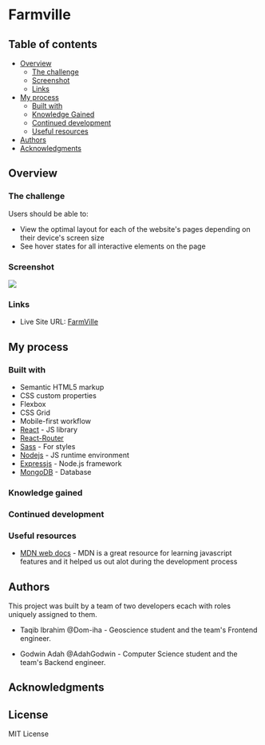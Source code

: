 # Farmville

## Table of contents

- [Overview](#overview)
  - [The challenge](#the-challenge)
  - [Screenshot](#screenshot)
  - [Links](#links)
- [My process](#my-process)
  - [Built with](#built-with)
  - [Knowledge Gained](#knowledge-gained)
  - [Continued development](#continued-development)
  - [Useful resources](#useful-resources)
- [Authors](#authors)
- [Acknowledgments](#acknowledgments)

## Overview

### The challenge

Users should be able to:

- View the optimal layout for each of the website's pages depending on their device's screen size
- See hover states for all interactive elements on the page

### Screenshot

![](./screenshot.jpg)

### Links

- Live Site URL: [FarmVille](https://farmville-phi.vercel.app)

## My process

### Built with

- Semantic HTML5 markup
- CSS custom properties
- Flexbox
- CSS Grid
- Mobile-first workflow
- [React](https://reactjs.org/) - JS library
- [React-Router](https://reactrouter.com/)
- [Sass](https://sass-lang.com/) - For styles
- [Nodejs](https://nodejs.org/) - JS runtime environment
- [Expressjs](https://expressjs.com/) - Node.js framework
- [MongoDB](https://www.mongodb.com/docs/) - Database

### Knowledge gained

### Continued development

### Useful resources

- [MDN web docs](https://developer.mozilla.org/) - MDN is a great resource for learning javascript features and it helped us out alot during the development process

## Authors

This project was built by a team of two developers ecach with roles uniquely assigned to them.

- Taqib Ibrahim @Dom-iha - Geoscience student and the team's Frontend engineer.

- Godwin Adah @AdahGodwin - Computer Science student and the team's Backend engineer.

## Acknowledgments

## License

MIT License
